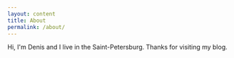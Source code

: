 ```yaml
---
layout: content
title: About
permalink: /about/
---
```

Hi, I'm Denis and I live in the Saint-Petersburg. Thanks for visiting my blog.